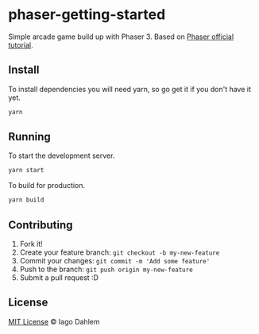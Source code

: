 # phaser-getting-started

Simple arcade game build up with Phaser 3. Based on [Phaser official tutorial](https://phaser.io/tutorials/making-your-first-phaser-3-game).

## Install

To install dependencies you will need yarn, so go get it if you don't have it yet.

```sh
yarn
```

## Running

To start the development server.

```sh
yarn start
```

To build for production.

```sh
yarn build
```

## Contributing

1. Fork it!
2. Create your feature branch: `git checkout -b my-new-feature`
3. Commit your changes: `git commit -m 'Add some feature'`
4. Push to the branch: `git push origin my-new-feature`
5. Submit a pull request :D

## License

[MIT License](http://iagodahlem.mit-license.org/) © Iago Dahlem
